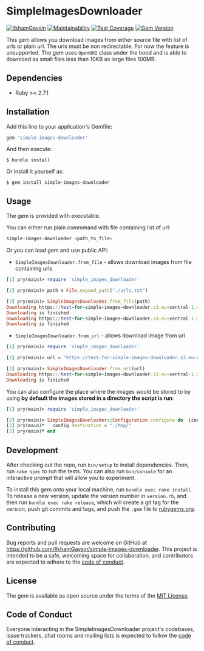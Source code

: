 # SimpleImagesDownloader

[![IlkhamGaysin](https://circleci.com/gh/IlkhamGaysin/simple-images-downloader.svg?style=svg)](https://circleci.com/gh/IlkhamGaysin/simple-images-downloader)
[![Maintainability](https://api.codeclimate.com/v1/badges/df8b8fea5a09ad512d54/maintainability)](https://codeclimate.com/github/IlkhamGaysin/simple-images-downloader/maintainability)
[![Test Coverage](https://api.codeclimate.com/v1/badges/df8b8fea5a09ad512d54/test_coverage)](https://codeclimate.com/github/IlkhamGaysin/simple-images-downloader/test_coverage)
[![Gem Version](https://badge.fury.io/rb/simple-images-downloader.svg)](https://badge.fury.io/rb/simple-images-downloader)

This gem allows you download images from either source file with list of urls or plain url.
The urls must be non redirectable. For now the feature is unsupported. The gem uses `OpenURI` class under the hood and is able to download as small files less than 10KB as large files 100MB.

## Dependencies
  - Ruby >= 2.7.1

## Installation

Add this line to your application's Gemfile:

```ruby
gem 'simple-images-downloader'
```

And then execute:

    $ bundle install

Or install it yourself as:

    $ gem install simple-images-downloader

## Usage

The gem is provided with executable.

You can either run plain commmand with file containing list of url:

```bash
simple-images-downloader <path_to_file>
```

Or you can load gem and use public API:

- `SimpleImagesDownloader.from_file` - allows download images from file containing urls

```ruby
[1] pry(main)> require 'simple_images_downloader'

[2] pry(main)> path = File.expand_path("./urls.txt")

[3] pry(main)> SimpleImagesDownloader.from_file(path)
Downloading https://test-for-simple-images-downloader.s3.eu-central-1.amazonaws.com/7.5MB.jpg
Downloading is finished
Downloading https://test-for-simple-images-downloader.s3.eu-central-1.amazonaws.com/less_than_10kb.png
Downloading is finished
```

- `SimpleImagesDownloader.from_url` - allows download image from url

```ruby
[1] pry(main)> require 'simple_images_downloader'

[2] pry(main)> url = 'https://test-for-simple-images-downloader.s3.eu-central-1.amazonaws.com/7.5MB.jpg'

[3] pry(main)> SimpleImagesDownloader.from_url(url)
Downloading https://test-for-simple-images-downloader.s3.eu-central-1.amazonaws.com/7.5MB.jpg
Downloading is finished
```

You can also configure the place where the images would be stored to by using **by default the images stored in a directory the script is run**:

```ruby
[1] pry(main)> require 'simple_images_downloader'

[2] pry(main)> SimpleImagesDownloader::Configuration.configure do  |config|
[2] pry(main)*   config.destination = "./tmp/"
[2] pry(main)* end
```

## Development

After checking out the repo, run `bin/setup` to install dependencies. Then, run `rake spec` to run the tests. You can also run `bin/console` for an interactive prompt that will allow you to experiment.

To install this gem onto your local machine, run `bundle exec rake install`. To release a new version, update the version number in `version.rb`, and then run `bundle exec rake release`, which will create a git tag for the version, push git commits and tags, and push the `.gem` file to [rubygems.org](https://rubygems.org).

## Contributing

Bug reports and pull requests are welcome on GitHub at https://github.com/IlkhamGaysin/simple-images-downloader. This project is intended to be a safe, welcoming space for collaboration, and contributors are expected to adhere to the [code of conduct](https://github.com/IlkhamGaysin/simple-images-downloader/blob/master/CODE_OF_CONDUCT.md).


## License

The gem is available as open source under the terms of the [MIT License](https://opensource.org/licenses/MIT).

## Code of Conduct

Everyone interacting in the SimpleImagesDownloader project's codebases, issue trackers, chat rooms and mailing lists is expected to follow the [code of conduct](https://github.com/IlkhamGaysin/simple-images-downloader/blob/master/CODE_OF_CONDUCT.md).
